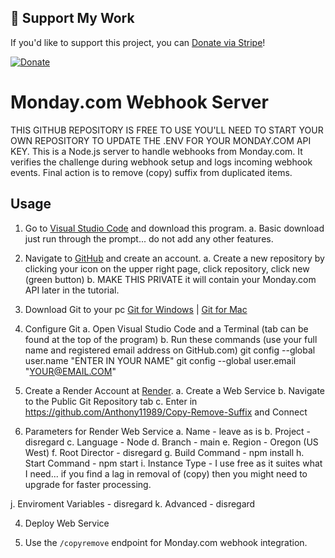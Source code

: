 ## 🎉 Support My Work

If you'd like to support this project, you can [Donate via Stripe](https://donate.stripe.com/8wMaGZasG52o2gobII)!

[![Donate](https://img.shields.io/badge/Donate-Stripe-blue.svg)](https://donate.stripe.com/8wMaGZasG52o2gobII)



# Monday.com Webhook Server

THIS GITHUB REPOSITORY IS FREE TO USE YOU'LL NEED TO START YOUR OWN REPOSITORY TO UPDATE THE .ENV FOR YOUR MONDAY.COM API KEY.
This is a Node.js server to handle webhooks from Monday.com.
It verifies the challenge during webhook setup and logs incoming webhook events.                                     Final action is to remove (copy) suffix from duplicated items.

## Usage

1. Go to [Visual Studio Code](https://code.visualstudio.com/) and download this program.
a. Basic download just run through the prompt... do not add any other features.

2. Navigate to [GitHub](https://github.com/) and create an account.
a. Create a new repository by clicking your icon on the upper right page, click repository, click new (green button)
b. MAKE THIS PRIVATE it will contain your Monday.com API later in the tutorial.
    
3. Download Git to your pc [Git for Windows](https://git-scm.com/downloads/win) | [Git for Mac](https://git-scm.com/downloads/mac)

4. Configure Git
a. Open Visual Studio Code and a Terminal (tab can be found at the top of the program)
b. Run these commands (use your full name and registered email address on GitHub.com)
    git config --global user.name "ENTER IN YOUR NAME"
    git config --global user.email "YOUR@EMAIL.COM"

2. Create a Render Account at [Render](https://render.com/).
a. Create a Web Service
b. Navigate to the Public Git Repository tab
c. Enter in https://github.com/Anthony11989/Copy-Remove-Suffix and Connect

3. Parameters for Render Web Service
a. Name - leave as is
b. Project - disregard
c. Language - Node
d. Branch - main
e. Region - Oregon (US West)
f. Root Director - disregard
g. Build Command - npm install
h. Start Command - npm start
i. Instance Type - I use free as it suites what I need... if you find a lag in removal of (copy) then you might need to upgrade for faster processing.

j. Enviroment Variables - disregard
k. Advanced - disregard

4. Deploy Web Service

4. Use the `/copyremove` endpoint for Monday.com webhook integration.

